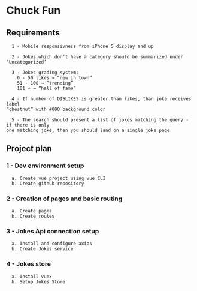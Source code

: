 # Chuck Fun

## Requirements
```
  1 - Mobile responsivness from iPhone 5 display and up

  2 - Jokes which don’t have a category should be summarized under ‘Uncategorized’

  3 - Jokes grading system:
    0 - 50 likes → “new in town”
    51 - 100 → “trending”
    101 + → “hall of fame”

  4 - If number of DISLIKES is greater than likes, than joke receives label
“chestnut” with #000 background color

  5 - The search should present a list of jokes matching the query - if there is only
one matching joke, then you should land on a single joke page
```

## Project plan

### 1 - Dev environment setup
```
  a. Create vue project using vue CLI
  b. Create github repository
```

### 2 - Creation of pages and basic routing
```
  a. Create pages
  b. Create routes
```

### 3 - Jokes Api connection setup
```
  a. Install and configure axios
  b. Create Jokes service
```

### 4 - Jokes store
```
  a. Install vuex
  b. Setup Jokes Store
```
